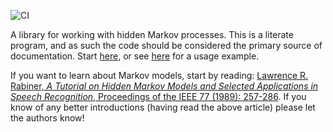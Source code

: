 ![CI](https://travis-ci.org/fmap/markov.png)

A library for working with hidden Markov processes. This is a literate
program, and as such the code should be considered the primary source
of documentation. Start [here][gh-hmm], or see [here][gh-doctor] for a
usage example.

  [gh-hmm]: https://github.com/fmap/markov/blob/master/src/AI/Markov/HMM.lhs
  [gh-doctor]: https://github.com/fmap/markov/blob/master/examples/Example/Doctor.lhs

If you want to learn about Markov models, start by reading: [Lawrence R.
Rabiner, _A Tutorial on Hidden Markov Models and Selected Applications in
Speech Recognition_, Proceedings of the IEEE 77 (1989): 257-286][rabiner]. If
you know of any better introductions (having read the above article) please
let the authors know!

  [rabiner]: http://people.sabanciuniv.edu/~berrin/cs512/reading/rabiner-tutorial-on-hmm.pdf
